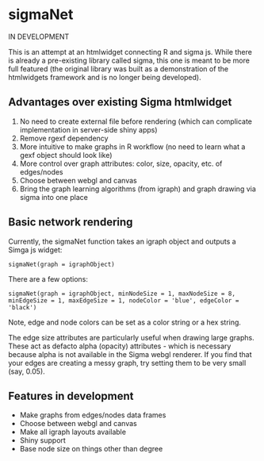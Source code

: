 # sigmaNet

IN DEVELOPMENT

This is an attempt at an htmlwidget connecting R and sigma js.  While there is already a pre-existing library called sigma, this one is meant to be more full featured (the original library was built as a demonstration of the htmlwidgets framework and is no longer being developed).

## Advantages over existing Sigma htmlwidget

1. No need to create external file before rendering (which can complicate implementation in server-side shiny apps)
2. Remove rgexf dependency
3. More intuitive to make graphs in R workflow (no need to learn what a gexf object should look like)
4. More control over graph attributes: color, size, opacity, etc. of edges/nodes
5. Choose between webgl and canvas
6. Bring the graph learning algorithms (from igraph) and graph drawing via sigma into one place


## Basic network rendering

Currently, the sigmaNet function takes an igraph object and outputs a Simga js widget:
```
sigmaNet(graph = igraphObject)
```

There are a few options:

```
sigmaNet(graph = igraphObject, minNodeSize = 1, maxNodeSize = 8, minEdgeSize = 1, maxEdgeSize = 1, nodeColor = 'blue', edgeColor = 'black')
```
Note, edge and node colors can be set as a color string or a hex string.

The edge size attributes are particularly useful when drawing large graphs.  These act as defacto alpha (opacity) attributes - which is necessary because alpha is not available in the Sigma webgl renderer.  If you find that your edges are creating a messy graph, try setting them to be very small (say, 0.05).

## Features in development

- Make graphs from edges/nodes data frames
- Choose between webgl and canvas
- Make all igraph layouts available
- Shiny support
- Base node size on things other than degree
